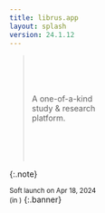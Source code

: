 ```yaml
---
title: librus.app
layout: splash
version: 24.1.12
---
```


><br>
><br>
><br>
><br>
> A one-of-a-kind<br>study & research<br>platform.
><br>
><br>
><br>
><br>
><br>
{:.note}

 <small>Soft launch on Apr 18, 2024<br>
 (in <span id="demo"></span>)</small>
 {:.banner}


